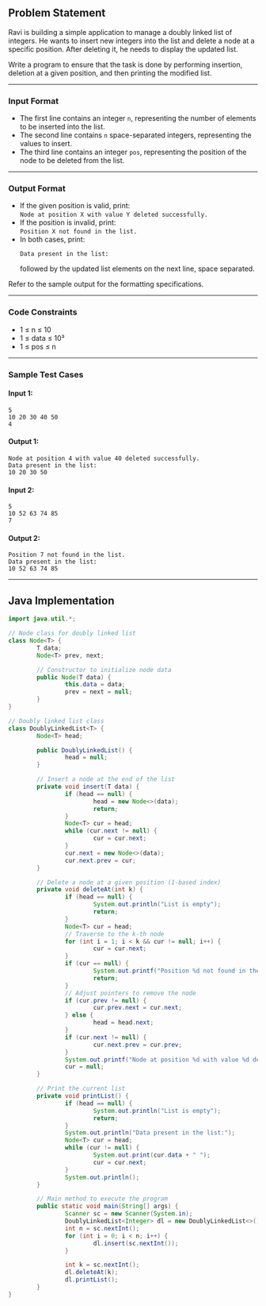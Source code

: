## Problem Statement

Ravi is building a simple application to manage a doubly linked list of integers. He wants to insert new integers into the list and delete a node at a specific position. After deleting it, he needs to display the updated list.

Write a program to ensure that the task is done by performing insertion, deletion at a given position, and then printing the modified list.

---

### Input Format

- The first line contains an integer `n`, representing the number of elements to be inserted into the list.
- The second line contains `n` space-separated integers, representing the values to insert.
- The third line contains an integer `pos`, representing the position of the node to be deleted from the list.

---

### Output Format

- If the given position is valid, print:  
    `Node at position X with value Y deleted successfully.`
- If the position is invalid, print:  
    `Position X not found in the list.`
- In both cases, print:  
    ```
    Data present in the list:
    ```
    followed by the updated list elements on the next line, space separated.

Refer to the sample output for the formatting specifications.

---

### Code Constraints

- 1 ≤ n ≤ 10
- 1 ≤ data ≤ 10³
- 1 ≤ pos ≤ n

---

### Sample Test Cases

#### Input 1:
```
5
10 20 30 40 50
4
```
#### Output 1:
```
Node at position 4 with value 40 deleted successfully.
Data present in the list:
10 20 30 50 
```

#### Input 2:
```
5
10 52 63 74 85
7
```
#### Output 2:
```
Position 7 not found in the list.
Data present in the list:
10 52 63 74 85 
```

---

## Java Implementation

```java
import java.util.*;

// Node class for doubly linked list
class Node<T> {
        T data;
        Node<T> prev, next;

        // Constructor to initialize node data
        public Node(T data) {
                this.data = data;
                prev = next = null;
        }
}

// Doubly linked list class
class DoublyLinkedList<T> {
        Node<T> head;

        public DoublyLinkedList() {
                head = null;
        }

        // Insert a node at the end of the list
        private void insert(T data) {
                if (head == null) {
                        head = new Node<>(data);
                        return;
                }
                Node<T> cur = head;
                while (cur.next != null) {
                        cur = cur.next;
                }
                cur.next = new Node<>(data);
                cur.next.prev = cur;
        }

        // Delete a node at a given position (1-based index)
        private void deleteAt(int k) {
                if (head == null) {
                        System.out.println("List is empty");
                        return;
                }
                Node<T> cur = head;
                // Traverse to the k-th node
                for (int i = 1; i < k && cur != null; i++) {
                        cur = cur.next;
                }
                if (cur == null) {
                        System.out.printf("Position %d not found in the list.\n", k);
                        return;
                }
                // Adjust pointers to remove the node
                if (cur.prev != null) {
                        cur.prev.next = cur.next;
                } else {
                        head = head.next;
                }
                if (cur.next != null) {
                        cur.next.prev = cur.prev;
                }
                System.out.printf("Node at position %d with value %d deleted successfully.\n", k, cur.data);
                cur = null;
        }

        // Print the current list
        private void printList() {
                if (head == null) {
                        System.out.println("List is empty");
                        return;
                }
                System.out.println("Data present in the list:");
                Node<T> cur = head;
                while (cur != null) {
                        System.out.print(cur.data + " ");
                        cur = cur.next;
                }
                System.out.println();
        }

        // Main method to execute the program
        public static void main(String[] args) {
                Scanner sc = new Scanner(System.in);
                DoublyLinkedList<Integer> dl = new DoublyLinkedList<>();
                int n = sc.nextInt();
                for (int i = 0; i < n; i++) {
                        dl.insert(sc.nextInt());
                }

                int k = sc.nextInt();
                dl.deleteAt(k);
                dl.printList();
        }
}
```